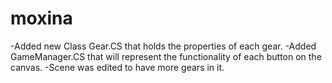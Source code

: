 # moxina

-Added new Class Gear.CS that holds the properties of each gear.
-Added GameManager.CS that will represent the functionality of each button on the canvas.
-Scene was edited to have more gears in it.
